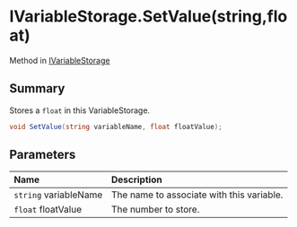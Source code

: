 # IVariableStorage.SetValue(string,float)

Method in [IVariableStorage](/docs/api/csharp/yarn.ivariablestorage.md)

## Summary


Stores a  <code>float</code>  in this VariableStorage.


```csharp
void SetValue(string variableName, float floatValue);
```

## Parameters

|Name|Description|
|:---|:---|
|`string` variableName|The name to associate with this variable.|
|`float` floatValue|The number to store.|

